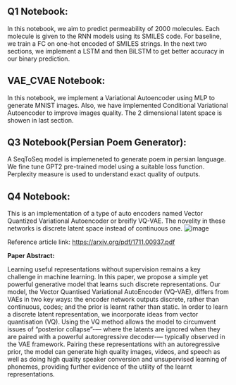 ## Q1 Notebook:
In this notebook, we aim to predict permeability of 2000 molecules. Each molecule is given to the RNN models using its SMILES code.
For baseline, we train a FC on one-hot encoded of SMILES strings. In the next two sections, we implement a LSTM and then
BiLSTM to get better accuracy in our binary prediction. 



## VAE_CVAE Notebook:
In this notebook, we implement a Variational Autoencoder using MLP to generate MNIST images. Also, we have implemented Conditional Variational Autoencoder
to improve images quality. The 2 dimensional latent space is showen in last section.




## Q3 Notebook(Persian Poem Generator):
A SeqToSeq model is implemeneted to generate poem in persian language. We fine tune GPT2 pre-trained model using a suitable loss function. Perplexity measure is used to understand exact quality of outputs.




## Q4 Notebook:
This is an implementation of a type of auto encoders named Vector Quantized Variational Autoencoder or breifly VQ-VAE. The novelity in these networks is discrete latent space instead of continuous one. 
![image](https://github.com/mohamadH80/Deep-Learning-HW4/assets/84089279/a7be2846-dc7f-494d-8dfb-031f7cf89bcf)

Reference article link: https://arxiv.org/pdf/1711.00937.pdf

**Paper Abstract:**

Learning useful representations without supervision remains a key challenge in
 machine learning. In this paper, we propose a simple yet powerful generative
 model that learns such discrete representations. Our model, the Vector Quantised
Variational AutoEncoder (VQ-VAE), differs from VAEs in two key ways: the
 encoder network outputs discrete, rather than continuous, codes; and the prior
 is learnt rather than static. In order to learn a discrete latent representation, we
 incorporate ideas from vector quantisation (VQ). Using the VQ method allows the
 model to circumvent issues of “posterior collapse”-— where the latents are ignored
 when they are paired with a powerful autoregressive decoder-— typically observed
 in the VAE framework. Pairing these representations with an autoregressive prior,
 the model can generate high quality images, videos, and speech as well as doing
 high quality speaker conversion and unsupervised learning of phonemes, providing
 further evidence of the utility of the learnt representations.
